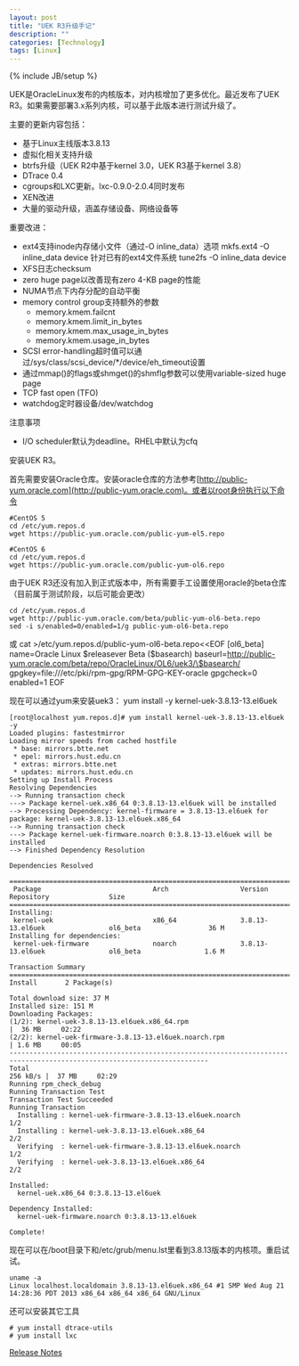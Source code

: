 ```yaml
---
layout: post
title: "UEK R3升级手记"
description: ""
categories: [Technology]
tags: [Linux]
---
```

{% include JB/setup %}

UEK是OracleLinux发布的内核版本，对内核增加了更多优化。最近发布了UEK R3。如果需要部署3.x系列内核，可以基于此版本进行测试升级了。

主要的更新内容包括：

*   基于Linux主线版本3.8.13
*   虚拟化相关支持升级
*   btrfs升级（UEK R2中基于kernel 3.0，UEK R3基于kernel 3.8）
*   DTrace 0.4
*   cgroups和LXC更新。lxc-0.9.0-2.0.4同时发布
*   XEN改进
*   大量的驱动升级，涵盖存储设备、网络设备等

重要改进：

*   ext4支持inode内存储小文件（通过-O inline_data）选项
        mkfs.ext4 -O inline_data device
    针对已有的ext4文件系统
        tune2fs -O inline_data device
*   XFS日志checksum
*   zero huge page以改善现有zero 4-KB page的性能
*   NUMA节点下内存分配的自动平衡
*   memory control group支持额外的参数
    *   memory.kmem.failcnt
    *   memory.kmem.limit_in_bytes
    *   memory.kmem.max_usage_in_bytes
    *   memory.kmem.usage_in_bytes
*   SCSI error-handling超时值可以通过/sys/class/scsi_device/*/device/eh_timeout设置
*   通过mmap()的flags或shmget()的shmflg参数可以使用variable-sized huge page
*   TCP fast open (TFO)
*   watchdog定时器设备/dev/watchdog

注意事项

*   I/O scheduler默认为deadline。RHEL中默认为cfq


安装UEK R3。

首先需要安装Oracle仓库。安装oracle仓库的方法参考[http://public-yum.oracle.com](http://public-yum.oracle.com)。或者以root身份执行以下命令

    #CentOS 5
    cd /etc/yum.repos.d
    wget https://public-yum.oracle.com/public-yum-el5.repo
    
    #CentOS 6
    cd /etc/yum.repos.d
    wget https://public-yum.oracle.com/public-yum-ol6.repo

由于UEK R3还没有加入到正式版本中，所有需要手工设置使用oracle的beta仓库（目前属于测试阶段，以后可能会更改）

    cd /etc/yum.repos.d
    wget http://public-yum.oracle.com/beta/public-yum-ol6-beta.repo
    sed -i s/enabled=0/enabled=1/g public-yum-ol6-beta.repo
或
    cat >/etc/yum.repos.d/public-yum-ol6-beta.repo<<EOF
    [ol6_beta]
    name=Oracle Linux \$releasever Beta (\$basearch)
    baseurl=http://public-yum.oracle.com/beta/repo/OracleLinux/OL6/uek3/\$basearch/
    gpgkey=file:///etc/pki/rpm-gpg/RPM-GPG-KEY-oracle
    gpgcheck=0
    enabled=1
    EOF

现在可以通过yum来安装uek3：
    yum install -y kernel-uek-3.8.13-13.el6uek
    
    [root@localhost yum.repos.d]# yum install kernel-uek-3.8.13-13.el6uek -y
    Loaded plugins: fastestmirror
    Loading mirror speeds from cached hostfile
     * base: mirrors.btte.net
     * epel: mirrors.hust.edu.cn
     * extras: mirrors.btte.net
     * updates: mirrors.hust.edu.cn
    Setting up Install Process
    Resolving Dependencies
    --> Running transaction check
    ---> Package kernel-uek.x86_64 0:3.8.13-13.el6uek will be installed
    --> Processing Dependency: kernel-firmware = 3.8.13-13.el6uek for package: kernel-uek-3.8.13-13.el6uek.x86_64
    --> Running transaction check
    ---> Package kernel-uek-firmware.noarch 0:3.8.13-13.el6uek will be installed
    --> Finished Dependency Resolution
    
    Dependencies Resolved
    
    ========================================================================================================================
     Package                            Arch                  Version                         Repository               Size
    ========================================================================================================================
    Installing:
     kernel-uek                         x86_64                3.8.13-13.el6uek                ol6_beta                 36 M
    Installing for dependencies:
     kernel-uek-firmware                noarch                3.8.13-13.el6uek                ol6_beta                1.6 M
    
    Transaction Summary
    ========================================================================================================================
    Install       2 Package(s)
    
    Total download size: 37 M
    Installed size: 151 M
    Downloading Packages:
    (1/2): kernel-uek-3.8.13-13.el6uek.x86_64.rpm                                                    |  36 MB     02:22     
    (2/2): kernel-uek-firmware-3.8.13-13.el6uek.noarch.rpm                                           | 1.6 MB     00:05     
    ------------------------------------------------------------------------------------------------------------------------
    Total                                                                                   256 kB/s |  37 MB     02:29     
    Running rpm_check_debug
    Running Transaction Test
    Transaction Test Succeeded
    Running Transaction
      Installing : kernel-uek-firmware-3.8.13-13.el6uek.noarch                                                          1/2 
      Installing : kernel-uek-3.8.13-13.el6uek.x86_64                                                                   2/2 
      Verifying  : kernel-uek-firmware-3.8.13-13.el6uek.noarch                                                          1/2 
      Verifying  : kernel-uek-3.8.13-13.el6uek.x86_64                                                                   2/2 
    
    Installed:
      kernel-uek.x86_64 0:3.8.13-13.el6uek                                                                                  
    
    Dependency Installed:
      kernel-uek-firmware.noarch 0:3.8.13-13.el6uek                                                                         
    
    Complete!

现在可以在/boot目录下和/etc/grub/menu.lst里看到3.8.13版本的内核项。重启试试。

    uname -a
    Linux localhost.localdomain 3.8.13-13.el6uek.x86_64 #1 SMP Wed Aug 21 14:28:36 PDT 2013 x86_64 x86_64 x86_64 GNU/Linux

还可以安装其它工具

    # yum install dtrace-utils
    # yum install lxc


[Release Notes](http://linux.oracle.com/RELEASE-NOTES-UEK3-BETA-en.html)

